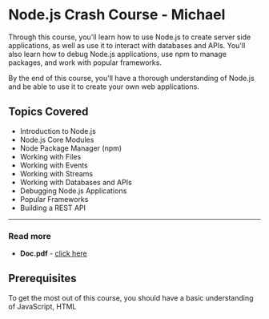 # Node.js Crash Course - Michael

Through this course, you'll learn how to use Node.js to create server side applications, as well as use it to interact with databases and APIs. You'll also learn how to debug Node.js applications, use npm to manage packages, and work with popular frameworks.

By the end of this course, you'll have a thorough understanding of Node.js and be able to use it to create your own web applications.

## Topics Covered

* Introduction to Node.js
* Node.js Core Modules
* Node Package Manager (npm)
* Working with Files
* Working with Events
* Working with Streams
* Working with Databases and APIs
* Debugging Node.js Applications
* Popular Frameworks
* Building a REST API

---

### Read more
* **Doc.pdf** - [click here](https://github.com/Shell-thon/Nodejs_Crash_Course/blob/main/Doc.pdf)

## Prerequisites

To get the most out of this course, you should have a basic understanding of JavaScript, HTML